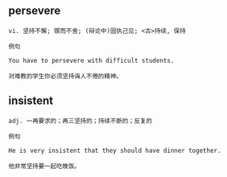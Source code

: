 ## persevere
```
vi. 坚持不懈; 锲而不舍; (辩论中)固执己见; <古>持续, 保持

例句

You have to persevere with difficult students.

对难教的学生你必须坚持诲人不倦的精神。
```
## insistent
```
adj. 一再要求的；再三坚持的；持续不断的；反复的

例句

He is very insistent that they should have dinner together.

他非常坚持要一起吃晚饭。
```